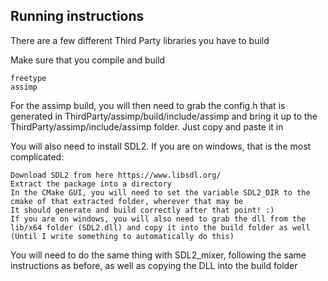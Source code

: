 ## Running instructions

There are a few different Third Party libraries you have to build

Make sure that you compile and build 

```
freetype
assimp
```

For the assimp build, you will then need to grab the config.h that is generated in ThirdParty/assimp/build/include/assimp and bring it up to the ThirdParty/assimp/include/assimp folder. Just copy and paste it in


You will also need to install SDL2. If you are on windows, that is the most complicated:

```
Download SDL2 from here https://www.libsdl.org/
Extract the package into a directory
In the CMake GUI, you will need to set the variable SDL2_DIR to the cmake of that extracted folder, wherever that may be
It should generate and build correctly after that point! :)
If you are on windows, you will also need to grab the dll from the lib/x64 folder (SDL2.dll) and copy it into the build folder as well (Until I write something to automatically do this)
```

You will need to do the same thing with SDL2_mixer, following the same instructions as before, as well as copying the DLL into the build folder